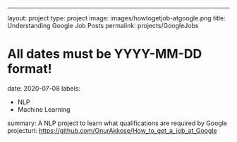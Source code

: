 ---
layout: project
type: project
image: images/howtogetjob-atgoogle.png
title: Understanding Google Job Posts
permalink: projects/GoogleJobs
# All dates must be YYYY-MM-DD format!
date: 2020-07-08
labels:
  - NLP
  - Machine Learning
  
summary: A NLP project to learn what qualifications are required by Google
projecturl: https://github.com/OnurAkkose/How_to_get_a_job_at_Google

